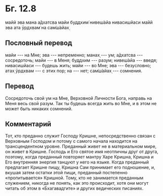 # Бг. 12.8
майй эва мана а̄дхатсва
майи буддхим̇ нивеш́айа
нивасишйаси майй эва
ата ӯрдхвам̇ на сам̇ш́айах̣
## Пословный перевод

майи --- на Мне; эва --- непременно; манах̣ --- ум; а̄дхатсва ---
сосредоточь; майи --- в Меня; буддхим --- разум; нивеш́айа --- введя;
нивасишйаси --- будешь жить; майи --- во Мне; эва --- безусловно; атах̣
ӯрдхвам --- с этих пор; на --- нет; сам̇ш́айах̣ --- сомнения.

## Перевод

Сосредоточь свой ум на Мне, Верховной Личности Бога, направь на Меня
весь свой разум. Так ты будешь всегда жить во Мне, и в этом не может
быть никаких сомнений.

## Комментарий

Тот, кто преданно служит Господу Кришне, непосредственно связан с
Верховным Господом и потому с самого начала находится на трансцендентном
уровне. Преданный живет не в материальном мире, он живет в Кришне.
Господь и Его святое имя неотличны друг от друга, поэтому, когда
преданный повторяет мантру Харе Кришна, Кришна и Его внутренняя энергия
танцуют у него на языке. Когда преданный предлагает Кришне пищу, Кришна
Сам принимает его подношение, и, вкушая затем остатки этой пищи,
преданный постепенно «пропитывается» Кришной. Тому, кто не занимается
преданным служением, никогда не понять, как это происходит, хотя они
могут читать об этом в «Бхагавадгите» и других ведических писаниях.
